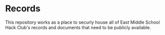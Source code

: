 # Records
This repository works as a place to securly house all of East Middle School Hack Club's records and documents that need to be publicly available.
